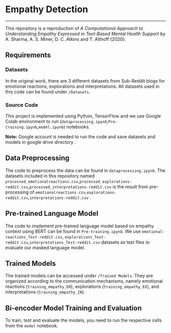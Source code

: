 # Empathy Detection
---
This repository is a reproduction of *A Computational Approach to Understanding Empathy Expressed in Text-Based Mental Health Support* by A. Sharma, A. S. Miner, D. C. Atkins and T. Althoff (2020).  

## Requirements

### Datasets
In the original work, there are 3 different datasets from Sub-Reddit blogs for emotional reactions, explorations and interpretations. All datasets used in this code can be found under `/Datasets`. 

### Source Code
This project is implemented using Python, TensorFlow and we use  Google Colab environment to run (`dataprocessing.ipynb`,`Pre-training.ipynb`,`model.ipynb`) notebooks. 

**Note:**  Google account is needed to run the code and save datasets and models in google drive directory .  

## Data Preprocessing
The code to preprocess the data can be found in `dataprocessing.ipynb`. The datasets included in this repository named `processed_emotionalreactions.csv`,`processed_explorations-reddit.csv`,`processed_interpretations-reddit.csv` is the result from pre-processing of `emotionalreactions.csv`,`explorations-reddit.csv`,`interpretations-reddit.csv` .

## Pre-trained Language Model

The code to implement pre-trained language model based on empathy context using BERT can be found in `Pre-training.ipynb`. We use `emotional-reactions_Test-reddit.csv`, `explorations_Test-reddit.csv`,`interpretations_Test-reddit.csv` datasets as test files to evaluate our masked language model.

## Trained Models
The trained models can be accessed under `/Trained Models`. They are organized according to the communication mechanisms, namely emotional reactions (`training_empathy_ER`), explorations (`training_empathy_EX`), and interpretations (`training_empathy_IN`).

## Bi-encoder Model Training and Evaluation
To train, test and evaluate the models, you need to run the respective cells from the `model` notebook.

